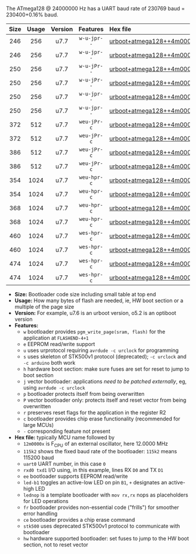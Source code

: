 The ATmega128 @ 24000000 Hz has a UART baud rate of 230769 baud = 230400+0.16% baud.

|Size|Usage|Version|Features|Hex file|
|:-:|:-:|:-:|:-:|:--|
|246|256|u7.7|`w-u-jpr--`|[urboot+atmega128++4m0000x+++38k4_uart1_rxd2_txd3_led+b5.hex](https://raw.githubusercontent.com/stefanrueger/urboot.hex/main/mcus/atmega128/external_oscillator/fcpu++4m0000_Hz/br+++38k4_bps/urboot+atmega128++4m0000x+++38k4_uart1_rxd2_txd3_led+b5.hex)|
|246|256|u7.7|`w-u-jpr--`|[urboot+atmega128++4m0000x+++38k4_uart1_rxd2_txd3_lednop.hex](https://raw.githubusercontent.com/stefanrueger/urboot.hex/main/mcus/atmega128/external_oscillator/fcpu++4m0000_Hz/br+++38k4_bps/urboot+atmega128++4m0000x+++38k4_uart1_rxd2_txd3_lednop.hex)|
|250|256|u7.7|`w-u-jPr--`|[urboot+atmega128++4m0000x+++38k4_uart0_rxe0_txe1_led+b5.hex](https://raw.githubusercontent.com/stefanrueger/urboot.hex/main/mcus/atmega128/external_oscillator/fcpu++4m0000_Hz/br+++38k4_bps/urboot+atmega128++4m0000x+++38k4_uart0_rxe0_txe1_led+b5.hex)|
|250|256|u7.7|`w-u-jPr--`|[urboot+atmega128++4m0000x+++38k4_uart0_rxe0_txe1_lednop.hex](https://raw.githubusercontent.com/stefanrueger/urboot.hex/main/mcus/atmega128/external_oscillator/fcpu++4m0000_Hz/br+++38k4_bps/urboot+atmega128++4m0000x+++38k4_uart0_rxe0_txe1_lednop.hex)|
|250|256|u7.7|`w-u-jpr--`|[urboot+atmega128++4m0000x+++38k4_uart0_rxe0_txe1_led+b5_fr.hex](https://raw.githubusercontent.com/stefanrueger/urboot.hex/main/mcus/atmega128/external_oscillator/fcpu++4m0000_Hz/br+++38k4_bps/urboot+atmega128++4m0000x+++38k4_uart0_rxe0_txe1_led+b5_fr.hex)|
|250|256|u7.7|`w-u-jpr--`|[urboot+atmega128++4m0000x+++38k4_uart0_rxe0_txe1_lednop_fr.hex](https://raw.githubusercontent.com/stefanrueger/urboot.hex/main/mcus/atmega128/external_oscillator/fcpu++4m0000_Hz/br+++38k4_bps/urboot+atmega128++4m0000x+++38k4_uart0_rxe0_txe1_lednop_fr.hex)|
|372|512|u7.7|`weu-jPr-c`|[urboot+atmega128++4m0000x+++38k4_uart0_rxe0_txe1_ee_led+b5_fr_ce.hex](https://raw.githubusercontent.com/stefanrueger/urboot.hex/main/mcus/atmega128/external_oscillator/fcpu++4m0000_Hz/br+++38k4_bps/urboot+atmega128++4m0000x+++38k4_uart0_rxe0_txe1_ee_led+b5_fr_ce.hex)|
|372|512|u7.7|`weu-jPr-c`|[urboot+atmega128++4m0000x+++38k4_uart0_rxe0_txe1_ee_lednop_fr_ce.hex](https://raw.githubusercontent.com/stefanrueger/urboot.hex/main/mcus/atmega128/external_oscillator/fcpu++4m0000_Hz/br+++38k4_bps/urboot+atmega128++4m0000x+++38k4_uart0_rxe0_txe1_ee_lednop_fr_ce.hex)|
|386|512|u7.7|`weu-jPr-c`|[urboot+atmega128++4m0000x+++38k4_uart1_rxd2_txd3_ee_led+b5_fr_ce.hex](https://raw.githubusercontent.com/stefanrueger/urboot.hex/main/mcus/atmega128/external_oscillator/fcpu++4m0000_Hz/br+++38k4_bps/urboot+atmega128++4m0000x+++38k4_uart1_rxd2_txd3_ee_led+b5_fr_ce.hex)|
|386|512|u7.7|`weu-jPr-c`|[urboot+atmega128++4m0000x+++38k4_uart1_rxd2_txd3_ee_lednop_fr_ce.hex](https://raw.githubusercontent.com/stefanrueger/urboot.hex/main/mcus/atmega128/external_oscillator/fcpu++4m0000_Hz/br+++38k4_bps/urboot+atmega128++4m0000x+++38k4_uart1_rxd2_txd3_ee_lednop_fr_ce.hex)|
|354|1024|u7.7|`weu-hpr-c`|[urboot+atmega128++4m0000x+++38k4_uart0_rxe0_txe1_ee_led+b5_fr_ce_hw.hex](https://raw.githubusercontent.com/stefanrueger/urboot.hex/main/mcus/atmega128/external_oscillator/fcpu++4m0000_Hz/br+++38k4_bps/urboot+atmega128++4m0000x+++38k4_uart0_rxe0_txe1_ee_led+b5_fr_ce_hw.hex)|
|354|1024|u7.7|`weu-hpr-c`|[urboot+atmega128++4m0000x+++38k4_uart0_rxe0_txe1_ee_lednop_fr_ce_hw.hex](https://raw.githubusercontent.com/stefanrueger/urboot.hex/main/mcus/atmega128/external_oscillator/fcpu++4m0000_Hz/br+++38k4_bps/urboot+atmega128++4m0000x+++38k4_uart0_rxe0_txe1_ee_lednop_fr_ce_hw.hex)|
|368|1024|u7.7|`weu-hpr-c`|[urboot+atmega128++4m0000x+++38k4_uart1_rxd2_txd3_ee_led+b5_fr_ce_hw.hex](https://raw.githubusercontent.com/stefanrueger/urboot.hex/main/mcus/atmega128/external_oscillator/fcpu++4m0000_Hz/br+++38k4_bps/urboot+atmega128++4m0000x+++38k4_uart1_rxd2_txd3_ee_led+b5_fr_ce_hw.hex)|
|368|1024|u7.7|`weu-hpr-c`|[urboot+atmega128++4m0000x+++38k4_uart1_rxd2_txd3_ee_lednop_fr_ce_hw.hex](https://raw.githubusercontent.com/stefanrueger/urboot.hex/main/mcus/atmega128/external_oscillator/fcpu++4m0000_Hz/br+++38k4_bps/urboot+atmega128++4m0000x+++38k4_uart1_rxd2_txd3_ee_lednop_fr_ce_hw.hex)|
|460|1024|u7.7|`wes-hpr-c`|[urboot+atmega128++4m0000x+++38k4_uart0_rxe0_txe1_ee_led+b5_fr_ce_stk500_hw.hex](https://raw.githubusercontent.com/stefanrueger/urboot.hex/main/mcus/atmega128/external_oscillator/fcpu++4m0000_Hz/br+++38k4_bps/urboot+atmega128++4m0000x+++38k4_uart0_rxe0_txe1_ee_led+b5_fr_ce_stk500_hw.hex)|
|460|1024|u7.7|`wes-hpr-c`|[urboot+atmega128++4m0000x+++38k4_uart0_rxe0_txe1_ee_lednop_fr_ce_stk500_hw.hex](https://raw.githubusercontent.com/stefanrueger/urboot.hex/main/mcus/atmega128/external_oscillator/fcpu++4m0000_Hz/br+++38k4_bps/urboot+atmega128++4m0000x+++38k4_uart0_rxe0_txe1_ee_lednop_fr_ce_stk500_hw.hex)|
|474|1024|u7.7|`wes-hpr-c`|[urboot+atmega128++4m0000x+++38k4_uart1_rxd2_txd3_ee_led+b5_fr_ce_stk500_hw.hex](https://raw.githubusercontent.com/stefanrueger/urboot.hex/main/mcus/atmega128/external_oscillator/fcpu++4m0000_Hz/br+++38k4_bps/urboot+atmega128++4m0000x+++38k4_uart1_rxd2_txd3_ee_led+b5_fr_ce_stk500_hw.hex)|
|474|1024|u7.7|`wes-hpr-c`|[urboot+atmega128++4m0000x+++38k4_uart1_rxd2_txd3_ee_lednop_fr_ce_stk500_hw.hex](https://raw.githubusercontent.com/stefanrueger/urboot.hex/main/mcus/atmega128/external_oscillator/fcpu++4m0000_Hz/br+++38k4_bps/urboot+atmega128++4m0000x+++38k4_uart1_rxd2_txd3_ee_lednop_fr_ce_stk500_hw.hex)|

- **Size:** Bootloader code size including small table at top end
- **Usage:** How many bytes of flash are needed, ie, HW boot section or a multiple of the page size
- **Version:** For example, u7.6 is an urboot version, o5.2 is an optiboot version
- **Features:**
  + `w` bootloader provides `pgm_write_page(sram, flash)` for the application at `FLASHEND-4+1`
  + `e` EEPROM read/write support
  + `u` uses urprotocol requiring `avrdude -c urclock` for programming
  + `s` uses skeleton of STK500v1 protocol (deprecated); `-c urclock` and `-c arduino` both work
  + `h` hardware boot section: make sure fuses are set for reset to jump to boot section
  + `j` vector bootloader: applications *need to be patched externally*, eg, using `avrdude -c urclock`
  + `p` bootloader protects itself from being overwritten
  + `P` vector bootloader only: protects itself and reset vector from being overwritten
  + `r` preserves reset flags for the application in the register R2
  + `c` bootloader provides chip erase functionality (recommended for large MCUs)
  + `-` corresponding feature not present
- **Hex file:** typically MCU name followed by
  + `12m0000x` is F<sub>CPU</sub> of an external oscillator, here 12.0000 MHz
  + `115k2` shows the fixed baud rate of the bootloader: `115k2` means 115200 baud
  + `uart0` UART number, in this case `0`
  + `rxd0 txd1` I/O using, in this example, lines RX `D0` and TX `D1`
  + `ee` bootloader supports EEPROM read/write
  + `led-b1` toggles an active-low LED on pin `B1`, `+` designates an active-high LED
  + `lednop` is a template bootloader with `mov rx,rx` nops as placeholders for LED operations
  + `fr` bootloader provides non-essential code ("frills") for smoother error handling
  + `ce` bootloader provides a chip erase command
  + `stk500` uses deprecated STK500v1 protocol to communicate with bootloader
  + `hw` hardware supported bootloader: set fuses to jump to the HW boot section, not to reset vector
